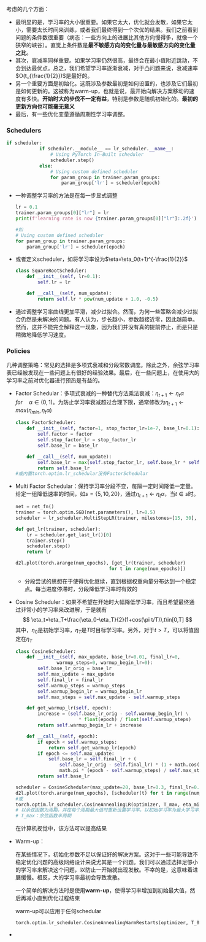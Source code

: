考虑的几个方面：

* 最明显的是，学习率的大小很重要。如果它太大，优化就会发散，如果它太小，需要太长时间来训练，或者我们最终得到一个次优的结果。我们之前看到问题的条件数很重要（病态：一些方向上的进展比其他方向慢得多，就像一个狭窄的峡谷）。直觉上条件数是**最不敏感方向的变化量与最敏感方向的变化量之比**。
* 其次，衰减率同样重要。如果学习率仍然很高，最终会在最小值附近跳动，不会到达最优点。总之，我们希望学习率逐渐衰减，对于凸问题来说，衰减速率$O(t_{\frac{1}{2}})$是最好的。
* 另一个重要方面是初始化。这既涉及参数最初是如何设置的，也涉及它们最初是如何更新的。这被称为warm-up，也就是说，最开始向解决方案移动的速度有多快。**开始时大的步伐不一定有益**，特别是参数是随机初始化的。**最初的更新方向也可能毫无意义**
* 最后，有一些优化变量遵循周期性学习率调整。

### Schedulers

```python
if scheduler:
            if scheduler.__module__ == lr_scheduler.__name__:
                # Using PyTorch In-Built scheduler
                scheduler.step()
            else:
                # Using custom defined scheduler
                for param_group in trainer.param_groups:
                    param_group['lr'] = scheduler(epoch)

```



* 一种调整学习率的方法是在每一步显式调整

  ```python
  lr = 0.1
  trainer.param_groups[0]["lr"] = lr
  print(f'learning rate is now {trainer.param_groups[0]["lr"]:.2f}')
  
  #如
  # Using custom defined scheduler
  for param_group in trainer.param_groups:
      param_group['lr'] = scheduler(epoch)
  
  ```

  

* 或者定义scheduler，如将学习率设为$\eta=\eta_0(t+1)^{-\frac{1}{2}}$

  ```python
  class SquareRootScheduler:
      def __init__(self, lr=0.1):
          self.lr = lr
  
      def __call__(self, num_update):
          return self.lr * pow(num_update + 1.0, -0.5)
  ```

  

* 通过调整学习率曲线更加平滑，减少过拟合。然而，为何一些策略会减少过拟合仍然是未解决的问题。有人认为，步长越小，参数越接近零，因此越简单。然而，这并不能完全解释这一现象，因为我们并没有真的提前停止，而是只是稍微地降低学习速度。

### Policies

几种调整策略：常见的选择是多项式衰减和分段常数调度。除此之外，余弦学习率表已经被发现在一些问题上有很好的经验效果。最后，在一些问题上，在使用大的学习率之前对优化器进行预热是有益的。

* Factor Schedular：多项式衰减的一种替代方法乘法衰减：$\eta_{t+1}\leftarrow\eta_{t}\alpha\quad for\quad \alpha\in(0,1)$。为防止学习率衰减超过合理下限，通常修改为$\eta_{t+1}\leftarrow max(\eta_{min},\eta_t\alpha)$

  ```python
  class FactorScheduler:
      def __init__(self, factor=1, stop_factor_lr=1e-7, base_lr=0.1):
          self.factor = factor
          self.stop_factor_lr = stop_factor_lr
          self.base_lr = base_lr
  
      def __call__(self, num_update):
          self.base_lr = max(self.stop_factor_lr, self.base_lr * self.factor)
          return self.base_lr
  #或内置torch.optim.lr_schedular没有FactorSchedular
  
  ```

* Multi Factor Schedular：保持学习率分段不变，每隔一定时间降低一定量。给定一组降低速率的时间，如$s=\{5,10,20\}$，通过$\eta_{t+1}\leftarrow\eta_{t}\alpha$，当$t\in{s}$时。

  ```python
  net = net_fn()
  trainer = torch.optim.SGD(net.parameters(), lr=0.5)
  scheduler = lr_scheduler.MultiStepLR(trainer, milestones=[15, 30], gamma=0.5)#每次衰减一半
  
  def get_lr(trainer, scheduler):
      lr = scheduler.get_last_lr()[0]
      trainer.step()
      scheduler.step()
      return lr
  
  d2l.plot(torch.arange(num_epochs), [get_lr(trainer, scheduler)
                                    for t in range(num_epochs)])
  ```

  * 分段尝试的思想在于使得优化继续，直到根据权重向量分布达到一个稳定点。每当进度停滞时，分段降低学习率时有效的

* Cosine Scheduler：如果不希望在开始时大幅降低学习率，而且希望最终通过非常小的学习率来改进解，于是就有
  $$
  \eta_t=\eta_T+\frac{\eta_0-\eta_T}{2}(1+cos(\pi t/T)),t\in[0,T]
  $$
  其中，$\eta_0$是初始学习率，$\eta_{T}$是$T$时目标学习率。另外，对于$t>T$，可以将值固定在$\eta_T$

  ```python
  class CosineScheduler:
      def __init__(self, max_update, base_lr=0.01, final_lr=0,
                 warmup_steps=0, warmup_begin_lr=0):
          self.base_lr_orig = base_lr
          self.max_update = max_update
          self.final_lr = final_lr
          self.warmup_steps = warmup_steps
          self.warmup_begin_lr = warmup_begin_lr
          self.max_steps = self.max_update - self.warmup_steps
  
      def get_warmup_lr(self, epoch):
          increase = (self.base_lr_orig - self.warmup_begin_lr) \
                         * float(epoch) / float(self.warmup_steps)
          return self.warmup_begin_lr + increase
  
      def __call__(self, epoch):
          if epoch < self.warmup_steps:
              return self.get_warmup_lr(epoch)
          if epoch <= self.max_update:
              self.base_lr = self.final_lr + (
                  self.base_lr_orig - self.final_lr) * (1 + math.cos(
                  math.pi * (epoch - self.warmup_steps) / self.max_steps)) / 2
          return self.base_lr
  
  scheduler = CosineScheduler(max_update=20, base_lr=0.3, final_lr=0.01)
  d2l.plot(torch.arange(num_epochs), [scheduler(t) for t in range(num_epochs)])
  #或
  torch.optim.lr_scheduler.CosineAnnealingLR(optimizer, T_max, eta_min=0, last_epoch=-1)
  # 以余弦函数为周期，并在每个周期最大值时重新设置学习率。以初始学习率为最大学习率，以 2∗Tmax2*Tmax2∗Tmax 为周期，在一个周期内先下降，后上升。
  # T_max：余弦函数半周期
  ```

  在计算机视觉中，该方法可以提高结果

* Warm-up：

  在某些情况下，初始化参数不足以保证好的解决方案。这对于一些可能导致不稳定优化问题的高级网络设计来说尤其是一个问题。我们可以通过选择足够小的学习率来解决这个问题，以防止一开始就出现发散。不幸的是，这意味着进展缓慢。相反，大的学习率最初会导致发散。

  一个简单的解决方法时是使用**warm-up**，使得学习率增加到初始最大值，然后再减小直到优化过程结束

  warm-up可以应用于任何schedular

  ```python
  torch.optim.lr_scheduler.CosineAnnealingWarmRestarts(optimizer, T_0, T_mult=1, eta_min=0, last_epoch=-1, verbose=False)
  ```

  

* 

